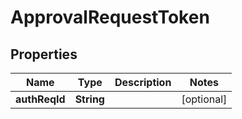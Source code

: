 

# ApprovalRequestToken


## Properties

| Name | Type | Description | Notes |
|------------ | ------------- | ------------- | -------------|
|**authReqId** | **String** |  |  [optional] |




